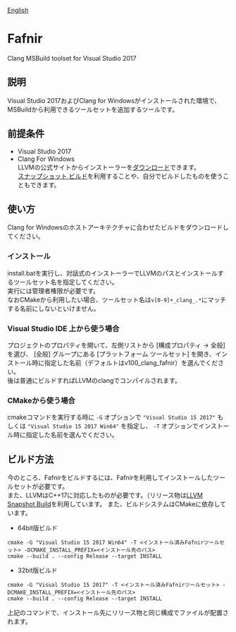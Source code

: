 [English](./README.md)
# Fafnir

Clang MSBuild toolset for Visual Studio 2017

## 説明

Visual Studio 2017およびClang for Windowsがインストールされた環境で、MSBuildから利用できるツールセットを追加するツールです。

## 前提条件

* Visual Studio 2017
* Clang For Windows  
  LLVMの公式サイトからインストーラーを[ダウンロード](http://releases.llvm.org/download.html)できます。  
  [スナップショット ビルド](http://llvm.org/builds/)を利用することや、自分でビルドしたものを使うこともできます。

## 使い方

Clang for Windowsのホストアーキテクチャに合わせたビルドをダウンロードしてください。

### インストール

install.batを実行し、対話式のインストーラーでLLVMのパスとインストールするツールセット名を指定してください。  
実行には管理者権限が必要です。  
なおCMakeから利用したい場合、ツールセット名は`v[0-9]+_clang_.*`にマッチする名前にしないといけません。  

### Visual Studio IDE 上から使う場合

プロジェクトのプロパティを開いて、左側リストから \[構成プロパティ -> 全般\] を選び、 \[全般\] グループにある \[プラットフォーム ツールセット\] を開き、インストール時に指定した名前（デフォルトはv100_clang_fafnir）を選んでください。  
後は普通にビルドすればLLVMのclangでコンパイルされます。

### CMakeから使う場合

cmakeコマンドを実行する時に `-G` オプションで `"Visual Studio 15 2017"` もしくは `"Visual Studio 15 2017 Win64"` を指定し、 `-T` オプションでインストール時に指定した名前を選んでください。

## ビルド方法

今のところ、Fafnirをビルドするには、Fafnirを利用してインストールしたツールセットが必要です。  
また、LLVMはC++17に対応したものが必要です。（リリース物は[LLVM Snapshot Build](http://llvm.org/builds/)を利用しています。
また、ビルドシステムはCMakeに依存しています。

* 64bit版ビルド
```
cmake -G "Visual Studio 15 2017 Win64" -T <インストール済みFafnirツールセット> -DCMAKE_INSTALL_PREFIX=<インストール先のパス>
cmake --build . --config Release --target INSTALL
```

* 32bit版ビルド
```
cmake -G "Visual Studio 15 2017" -T <インストール済みFafnirツールセット> -DCMAKE_INSTALL_PREFIX=<インストール先のパス>
cmake --build . --config Release --target INSTALL
```

上記のコマンドで、インストール先にリリース物と同じ構成でファイルが配置されます。
